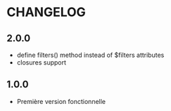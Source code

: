 # CHANGELOG


2.0.0
-----

- define filters() method instead of $filters attributes
- closures support


1.0.0
-----

- Première version fonctionnelle
